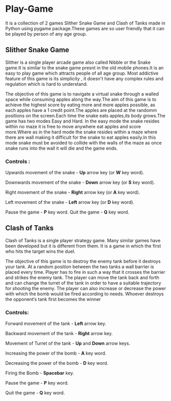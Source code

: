 # Play-Game

It is a collection of 2 games Slither Snake Game and Clash of Tanks made in Python using pygame package.These games are so user friendly that it can be played by person of any age group.


## Slither Snake Game

Slither is a single player arcade game also called Nibble or the Snake game.It is similar to the snake game presnt in the old mobile phones.It is an easy to play game which attracts people of all age group. Most addictive feature of this game is its simplicity , it doesn't have any complex rules and regulation which is hard to understand.

The objective of this game is to navigate a virtual snake through a walled space while consuming apples along the way.The aim of this game is to achieve the highest score by eating more and more apples possible, as each apples have a 1 credit point.The apples are placed at the randomm positions on the screen.Each time the snake eats apples,its body grows.The game has two modes Easy and Hard. In the easy mode the snake resides within no maze it is free to move anywhere eat apples and score more.Where as in the hard mode the snake resides within a maze where there are wall making it difficult for the snake to eat apples easily.In this mode snake must be avoided to collide with the walls of the maze as once snake runs into the wall it will die and the game ends.

### Controls :

Upwards movement of the snake   - **Up** arrow key (or **W** key word).

Downwards movement of the snake - **Down** arrow key (or **S** key word).

Right movement of the snake     - **Right** arrow key (or **A** key word).

Left movement of the snake      - **Left** arrow key (or **D** key word).


Pause the game  - **P** key word.
Quit the game   - **Q** key word.


## Clash of Tanks

Clash of Tanks is a single player strategy game. Many similar games have been developed but it is different from them. It is a game in which the first who hits the target wins the duel.

The objective of this game is to destroy the enemy tank before it destroys your tank. At a random position between the two tanks a wall barrier is placed every time. Player has to fire in such a way that it crosses the barrier and strikes the enemy tank. The player can move the tank back and forth and can change the turret of the tank in order to have a suitable trajectory for shooting the enemy. The player can also increase or decrease the power with which the bomb would be fired according to needs. Whoever destroys the opponent‘s tank first becomes the winner

### Controls:

Forward movement of the tank  - **Left** arrow key.

Backward movement of the tank - **Right** arrow key.


Movement of Turret of the tank - **Up** and **Down** arrow keys.


Increasing the power of the bomb  - **A** key word.

Decreasing the power of the bomb  - **D** key word.


Firing the Bomb - **Spacebar** key.


Pause the game  - **P** key word.

Quit the game   - **Q** key word.


